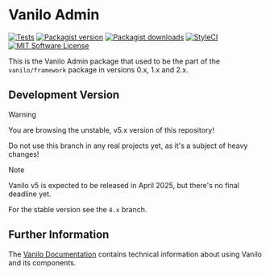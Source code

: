 # Vanilo Admin

[![Tests](https://img.shields.io/github/actions/workflow/status/vanilophp/admin/tests.yml?branch=master&style=flat-square)](https://github.com/vanilophp/admin/actions?query=workflow%3Atests)
[![Packagist version](https://img.shields.io/packagist/v/vanilo/admin.svg?style=flat-square)](https://packagist.org/packages/vanilo/admin)
[![Packagist downloads](https://img.shields.io/packagist/dt/vanilo/admin.svg?style=flat-square)](https://packagist.org/packages/vanilo/admin)
[![StyleCI](https://styleci.io/repos/424961444/shield?branch=master)](https://styleci.io/repos/424961444)
[![MIT Software License](https://img.shields.io/badge/license-MIT-blue.svg?style=flat-square)](LICENSE.md)

This is the Vanilo Admin package that used to be the part of the `vanilo/framework` package in versions 0.x, 1.x and 2.x.

## Development Version

> [!WARNING]  
> You are browsing the unstable, v5.x version of this repository!
>
> Do not use this branch in any real projects yet, as it's a subject of heavy changes!

> [!NOTE]  
> Vanilo v5 is expected to be released in April 2025, but there's no final deadline yet.

For the stable version see the `4.x` branch.

## Further Information

The [Vanilo Documentation](https://vanilo.io/docs/) contains technical information about using Vanilo and its
components.
